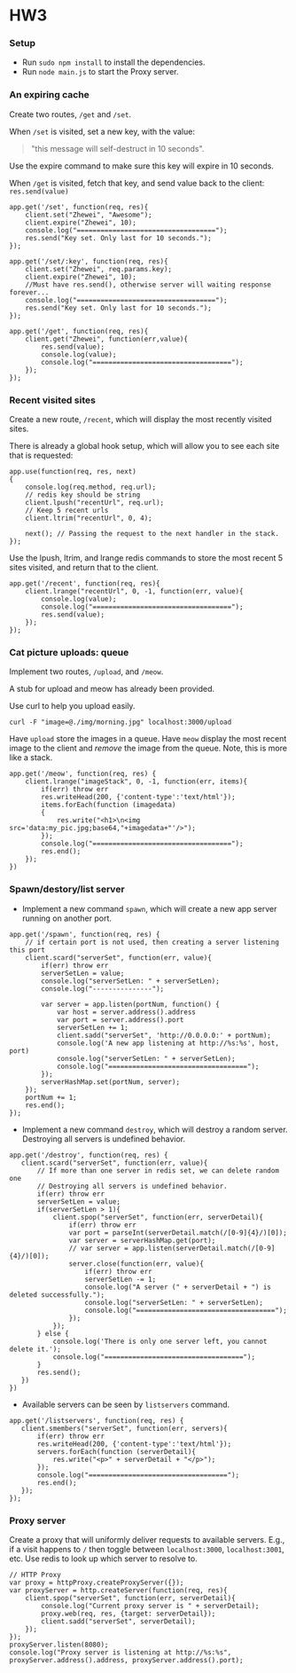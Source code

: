 HW3
=========================

### Setup

 - Run `sudo npm install` to install the dependencies.
 - Run `node main.js` to start the Proxy server.

### An expiring cache

Create two routes, `/get` and `/set`.

When `/set` is visited, set a new key, with the value:
> "this message will self-destruct in 10 seconds".

Use the expire command to make sure this key will expire in 10 seconds.

When `/get` is visited, fetch that key, and send value back to the client: `res.send(value)` 

```
app.get('/set', function(req, res){
	client.set("Zhewei", "Awesome");
	client.expire("Zhewei", 10);
	console.log("===================================");
	res.send("Key set. Only last for 10 seconds.");
});

app.get('/set/:key', function(req, res){
	client.set("Zhewei", req.params.key);
	client.expire("Zhewei", 10);
	//Must have res.send(), otherwise server will waiting response forever...
	console.log("===================================");
	res.send("Key set. Only last for 10 seconds."); 
});

app.get('/get', function(req, res){
	client.get("Zhewei", function(err,value){ 
		res.send(value);
		console.log(value);
		console.log("===================================");
	});
});
```


### Recent visited sites

Create a new route, `/recent`, which will display the most recently visited sites.

There is already a global hook setup, which will allow you to see each site that is requested:

```
app.use(function(req, res, next) 
{
	console.log(req.method, req.url);
	// redis key should be string
	client.lpush("recentUrl", req.url);
	// Keep 5 recent urls
	client.ltrim("recentUrl", 0, 4);
	
	next(); // Passing the request to the next handler in the stack.
});
```

Use the lpush, ltrim, and lrange redis commands to store the most recent 5 sites visited, and return that to the client.

```
app.get('/recent', function(req, res){
	client.lrange("recentUrl", 0, -1, function(err, value){
		console.log(value);
		console.log("===================================");
		res.send(value);
	});
});
```

### Cat picture uploads: queue

Implement two routes, `/upload`, and `/meow`.
 
A stub for upload and meow has already been provided.

Use curl to help you upload easily.

	curl -F "image=@./img/morning.jpg" localhost:3000/upload

Have `upload` store the images in a queue.  Have `meow` display the most recent image to the client and *remove* the image from the queue. Note, this is more like a stack.

```
app.get('/meow', function(req, res) {
	client.lrange("imageStack", 0, -1, function(err, items){
		if(err) throw err
		res.writeHead(200, {'content-type':'text/html'});
		items.forEach(function (imagedata) 
		{
			res.write("<h1>\n<img src='data:my_pic.jpg;base64,"+imagedata+"'/>");
		});
		console.log("===================================");
		res.end();
	});
})
```

### Spawn/destory/list server

 - Implement a new command `spawn`, which will create a new app server running on another port.
```
app.get('/spawn', function(req, res) {
	// if certain port is not used, then creating a server listening this port
	client.scard("serverSet", function(err, value){
		if(err) throw err
	  	serverSetLen = value;
		console.log("serverSetLen: " + serverSetLen);
		console.log("---------------");

		var server = app.listen(portNum, function() {
			var host = server.address().address
			var port = server.address().port
			serverSetLen += 1;
			client.sadd("serverSet", 'http://0.0.0.0:' + portNum);
			console.log('A new app listening at http://%s:%s', host, port)
			console.log("serverSetLen: " + serverSetLen);
			console.log("===================================");
		});
		serverHashMap.set(portNum, server);
	});
	portNum += 1;
	res.end();
});
```

 - Implement a new command `destroy`, which will destroy a random server. Destroying all servers is undefined behavior.
 ```
 app.get('/destroy', function(req, res) {
	client.scard("serverSet", function(err, value){
		// If more than one server in redis set, we can delete random one
		// Destroying all servers is undefined behavior.
		if(err) throw err
		serverSetLen = value;
		if(serverSetLen > 1){
			client.spop("serverSet", function(err, serverDetail){
				if(err) throw err
				var port = parseInt(serverDetail.match(/[0-9]{4}/)[0]);
				var server = serverHashMap.get(port);
			  	// var server = app.listen(serverDetail.match(/[0-9]{4}/)[0]);
				server.close(function(err, value){
					if(err) throw err
					serverSetLen -= 1;
					console.log("A server (" + serverDetail + ") is deleted successfully.");
	  				console.log("serverSetLen: " + serverSetLen);
					console.log("===================================");
				});
			});
		} else {
			console.log('There is only one server left, you cannot delete it.');
			console.log("===================================");
		}
		res.send();
	})
})
```

 - Available servers can be seen by `listservers` command.
 ```
 app.get('/listservers', function(req, res) {
	client.smembers("serverSet", function(err, servers){
		if(err) throw err
		res.writeHead(200, {'content-type':'text/html'});
		servers.forEach(function (serverDetail){
			res.write("<p>" + serverDetail + "</p>");
		});
		console.log("===================================");
		res.end();
	});
});
```

### Proxy server

Create a proxy that will uniformly deliver requests to available servers. E.g., if a visit happens to `/` then toggle between `localhost:3000`, `localhost:3001`, etc.  Use redis to look up which server to resolve to.

```
// HTTP Proxy
var proxy = httpProxy.createProxyServer({});
var proxyServer = http.createServer(function(req, res){
	client.spop("serverSet", function(err, serverDetail){
		console.log("Current proxy server is " + serverDetail);
		proxy.web(req, res, {target: serverDetail});
		client.sadd("serverSet", serverDetail);
	});
});
proxyServer.listen(8080);
console.log("Proxy server is listening at http://%s:%s", proxyServer.address().address, proxyServer.address().port);
```
